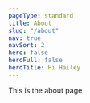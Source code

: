 ```yaml
---
pageType: standard
title: About
slug: "/about"
nav: true
navSort: 2
hero: false
heroFull: false
heroTitle: Hi Hailey
---
```

This is the about page
